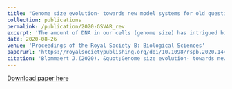 ```yaml
---
title: "Genome size evolution- towards new model systems for old questions "
collection: publications
permalink: /publication/2020-GSVAR_rev
excerpt: 'The amount of DNA in our cells (genome size) has intrigued biologists for many decades. Previously, it wasn’t understood why seemingly less-complex organisms (like onions) had more DNA than more complex organisms (like humans), but it was then found to be caused by non-coding DNA. Where does this extra DNA come from? And what are its other effects on the organism? In this review, I have discussed these issues and how we can combine new and old technologies to try to answer these questions. Hopefully this will lead to a deeper understanding of the evolutionary forces acting on non-coding DNA.'
date: 2020-08-26
venue: 'Proceedings of the Royal Society B: Biological Sciences'
paperurl: 'https://royalsocietypublishing.org/doi/10.1098/rspb.2020.1441'
citation: 'Blommaert J.(2020). &quot;Genome size evolution- towards new model systems for old questions.&quot; <i>Proceedings of the Royal Society B: Biological Sciences</i>'
---
```

[Download paper here](https://github.com/rotifergirl/rotifergirl.github.io/blob/master/files/Blommaert_rspb.2020.1441.pdf)
